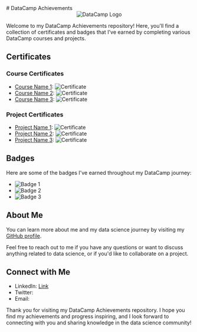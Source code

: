 <link rel="stylesheet" href="https://cdnjs.cloudflare.com/ajax/libs/font-awesome/6.0.0-beta3/css/all.min.css">
# DataCamp Achievements

<div align="center">
  <img src="https://images.datacamp.com/image/upload/f_auto,q_auto:best/v1603223608/DC_New_mugdv8.png" alt="DataCamp Logo">
</div>

Welcome to my DataCamp Achievements repository! Here, you'll find a collection of certificates and badges that I've earned by completing various DataCamp courses and projects.

## Certificates

### Course Certificates
- [Course Name 1](URL): ![Certificate](Image_URL)
- [Course Name 2](URL): ![Certificate](Image_URL)
- [Course Name 3](URL): ![Certificate](Image_URL)

### Project Certificates
- [Project Name 1](URL): ![Certificate](Image_URL)
- [Project Name 2](URL): ![Certificate](Image_URL)
- [Project Name 3](URL): ![Certificate](Image_URL)

## Badges

Here are some of the badges I've earned throughout my DataCamp journey:

- ![Badge 1](Image_URL)
- ![Badge 2](Image_URL)
- ![Badge 3](Image_URL)

## About Me

You can learn more about me and my data science journey by visiting my [GitHub profile](https://github.com/Syed-Abid).

Feel free to reach out to me if you have any questions or want to discuss anything related to data science, or if you'd like to collaborate on a project.

## Connect with Me

- LinkedIn: [Link](https://www.linkedin.com/in/syed-abid-hassan-bb569b1b8/)
- Twitter: [<i class="fab fa-twitter"></i>](Your_Twitter_Profile_URL)
- Email: [<i class="far fa-envelope"></i>](mailto:youremail@example.com)

Thank you for visiting my DataCamp Achievements repository. I hope you find my achievements and progress inspiring, and I look forward to connecting with you and sharing knowledge in the data science community!
